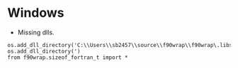# Windows

- Missing dlls.

```
os.add_dll_directory('C:\\Users\\sb2457\\source\\f90wrap\\f90wrap\.libs')
os.add_dll_directory(')
from f90wrap.sizeof_fortran_t import *
```
